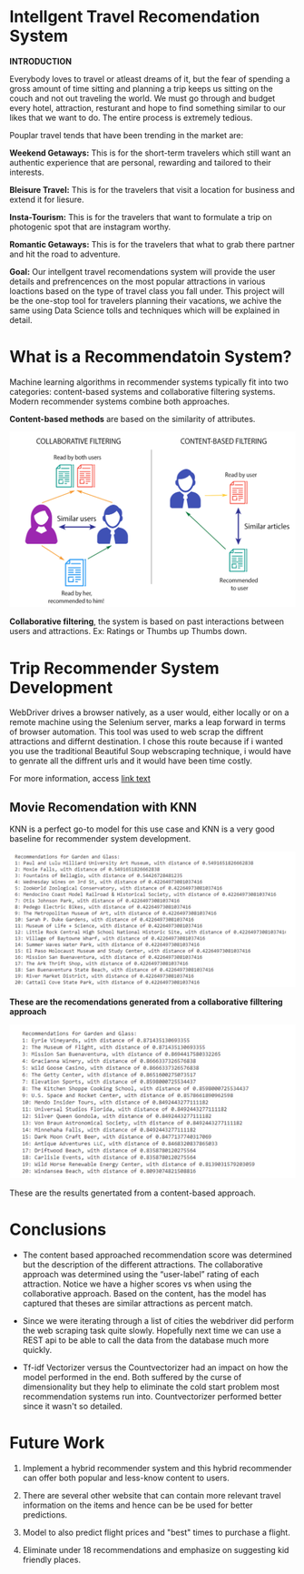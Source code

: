 
# Intellgent Travel Recomendation System


**INTRODUCTION**

Everybody loves to travel or atleast dreams of it, but the fear of spending a gross amount of time sitting and planning a trip keeps us sitting on the couch and not out traveling the world. We must go through and budget every hotel, attraction, resturant and hope to find something similar to our likes that we want to do. The entire process is extremely tedious.

Pouplar travel tends that have been trending in the market are:

**Weekend Getaways:** This is for the short-term travelers which still want an authentic experience that are personal, rewarding and tailored to their interests.

**Bleisure Travel:** This is for the travelers that visit a location for business and extend it for liesure.

**Insta-Tourism:** This is for the travelers that want to formulate a trip on photogenic spot that are instagram worthy.

**Romantic Getaways:** This is for the travelers that what to grab there partner and hit the road to adventure.

**Goal:**
Our intellgent travel recomendations system will provide the user details and prefrencences on the most popular attractions in various loactions based on the type of travel class you fall under. This project will be the one-stop tool for travelers planning their vacations, we achive the same using Data Science tolls and techniques which will be explained in detail.

# What is a Recommendatoin System?

Machine learning algorithms in recommender systems typically fit into two categories: content-based systems and collaborative filtering systems. Modern recommender systems combine both approaches.

**Content-based methods** are based on the similarity of attributes. 

![image.png](https://raw.githubusercontent.com/phillipojo24/Capstone-Project/master/1_mz9tzP1LjPBhmiWXeHyQkQ.png)

**Collaborative filtering**, the system is based on past interactions between users and attractions. Ex: Ratings or Thumbs up Thumbs down. 

# Trip Recommender System Development

WebDriver drives a browser natively, as a user would, either locally or on a remote machine using the Selenium server, marks a leap forward in terms of browser automation. This tool was used to web scrap the diffrent attractions and differnt destination. I chose this route because if i wanted you use the traditional Beautiful Soup webscraping technique, i would have to genrate all the diffrent urls and it would have been time costly. 

For more information, access [link text](https://selenium-python.readthedocs.io/) 

## Movie Recomendation with KNN

KNN is a perfect go-to model for this use case and KNN is a very good baseline for recommender system development. 



![Collaborative filtering approach.PNG](https://raw.githubusercontent.com/phillipojo24/Capstone-Project/master/Screen%20Shot%202021-04-02%20at%2011.32.45%20AM.png)

**These are the recomendations generated from a collaborative filltering approach**

![Content based approach.PNG](https://raw.githubusercontent.com/phillipojo24/Capstone-Project/master/Screen%20Shot%202021-04-02%20at%2011.32.55%20AM.png)

These are the results genertated from a content-based approach.

# Conclusions

* The content based approached recommendation score was determined but the description of the different attractions. The collaborative approach was determined using the “user-label” rating of each attraction. Notice we have a higher scores vs when using the collaborative approach. Based on the content, has the model has captured that theses are similar attractions as percent match. 



* Since we were iterating through a list of cities the webdriver did perform the web scraping task quite slowly. Hopefully next time we can use a REST api to be able to call the data from the database much more quickly.





* Tf-idf Vectorizer versus the Countvectorizer had an impact on how the model performed in the end. Both suffered by the curse of dimensionality but they help to eliminate the cold start problem most recommendation systems run into. Countvectorizer performed better since it wasn't so detailed. 


# Future Work

1. Implement a hybrid recommender system and this hybrid recommender can offer both popular and less-know content to users.

2. There are several other website that can contain more relevant travel information on the items and hence can be be used for better predictions.

3. Model to also predict flight prices and "best" times to purchase a flight.

4. Eliminate under 18 recommendations and emphasize on suggesting kid friendly places.



```python

```
